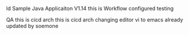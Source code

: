 ld
Sample Java Applicaiton V1.14
this is Workflow configured
testing

QA 
this is cicd arch
this is cicd arch
changing editor vi to emacs
already updated by soemone
